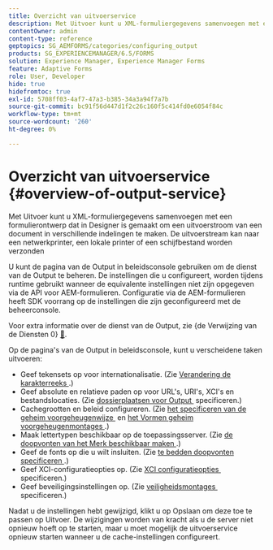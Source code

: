 ```yaml
---
title: Overzicht van uitvoerservice
description: Met Uitvoer kunt u XML-formuliergegevens samenvoegen met een formulierontwerp dat in Designer is gemaakt om een uitvoerstroom van een document in verschillende indelingen te maken.
contentOwner: admin
content-type: reference
geptopics: SG_AEMFORMS/categories/configuring_output
products: SG_EXPERIENCEMANAGER/6.5/FORMS
solution: Experience Manager, Experience Manager Forms
feature: Adaptive Forms
role: User, Developer
hide: true
hidefromtoc: true
exl-id: 5708ff03-4af7-47a3-b385-34a3a94f7a7b
source-git-commit: bc91f56d447d1f2c26c160f5c414fd0e6054f84c
workflow-type: tm+mt
source-wordcount: '260'
ht-degree: 0%

---
```


# Overzicht van uitvoerservice {#overview-of-output-service}

Met Uitvoer kunt u XML-formuliergegevens samenvoegen met een formulierontwerp dat in Designer is gemaakt om een uitvoerstroom van een document in verschillende indelingen te maken. De uitvoerstream kan naar een netwerkprinter, een lokale printer of een schijfbestand worden verzonden

U kunt de pagina van de Output in beleidsconsole gebruiken om de dienst van de Output te beheren. De instellingen die u configureert, worden tijdens runtime gebruikt wanneer de equivalente instellingen niet zijn opgegeven via de API voor AEM-formulieren. Configuratie via de AEM-formulieren heeft SDK voorrang op de instellingen die zijn geconfigureerd met de beheerconsole.

Voor extra informatie over de dienst van de Output, zie {de Verwijzing van de Diensten 0} [&#128279;](https://www.adobe.com/go/learn_aemforms_services_61).

Op de pagina&#39;s van de Output in beleidsconsole, kunt u verscheidene taken uitvoeren:

* Geef tekensets op voor internationalisatie. (Zie [&#x200B; Verandering de karakterreeks &#x200B;](/help/forms/using/admin-help/change-character-set.md#change-the-character-set).)
* Geef absolute en relatieve paden op voor URL&#39;s, URI&#39;s, XCI&#39;s en bestandslocaties. (Zie [&#x200B; dossierplaatsen voor Output &#x200B;](/help/forms/using/admin-help/specify-file-locations-output.md#specify-file-locations-for-output) specificeren.)
* Cachegrootten en beleid configureren. (Zie [&#x200B; het specificeren van de geheim voorgeheugenwijze &#x200B;](/help/forms/using/admin-help/configuring-caching-output.md#specifying-the-cache-mode) en [&#x200B; het Vormen geheim voorgeheugenmontages &#x200B;](/help/forms/using/admin-help/configuring-caching-output.md#configuring-cache-settings).)
* Maak lettertypen beschikbaar op de toepassingsserver. (Zie [&#x200B; de doopvonten van het Merk beschikbaar maken &#x200B;](/help/forms/using/admin-help/make-fonts-available.md#make-fonts-available).)
* Geef de fonts op die u wilt insluiten. (Zie [&#x200B; te bedden doopvonten specificeren &#x200B;](/help/forms/using/admin-help/specify-fonts-embed.md#specify-fonts-to-embed).)
* Geef XCI-configuratieopties op. (Zie [&#x200B; XCI configuratieopties &#x200B;](/help/forms/using/admin-help/specify-xci-configuration-options.md#specify-xci-configuration-options) specificeren.)
* Geef beveiligingsinstellingen op. (Zie [&#x200B; veiligheidsmontages &#x200B;](/help/forms/using/admin-help/specify-security-settings.md#specify-security-settings) specificeren.)

Nadat u de instellingen hebt gewijzigd, klikt u op Opslaan om deze toe te passen op Uitvoer. De wijzigingen worden van kracht als u de server niet opnieuw hoeft op te starten, maar u moet mogelijk de uitvoerservice opnieuw starten wanneer u de cache-instellingen configureert.
